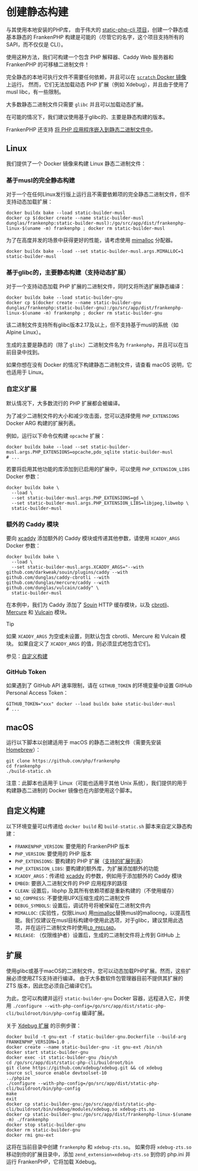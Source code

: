 # 创建静态构建

与其使用本地安装的PHP库，
由于伟大的 [static-php-cli 项目](https://github.com/crazywhalecc/static-php-cli)，创建一个静态或基本静态的 FrankenPHP 构建是可能的（尽管它的名字，这个项目支持所有的 SAPI，而不仅仅是 CLI）。

使用这种方法，我们可构建一个包含 PHP 解释器、Caddy Web 服务器和 FrankenPHP 的可移植二进制文件！

完全静态的本地可执行文件不需要任何依赖，并且可以在 [`scratch` Docker 镜像](https://docs.docker.com/build/building/base-images/#create-a-minimal-base-image-using-scratch) 上运行。
然而，它们无法加载动态 PHP 扩展（例如 Xdebug），并且由于使用了 musl libc，有一些限制。

大多数静态二进制文件只需要 `glibc` 并且可以加载动态扩展。

在可能的情况下，我们建议使用基于glibc的、主要是静态构建的版本。

FrankenPHP 还支持 [将 PHP 应用程序嵌入到静态二进制文件中](embed.md)。

## Linux

我们提供了一个 Docker 镜像来构建 Linux 静态二进制文件：

### 基于musl的完全静态构建

对于一个在任何Linux发行版上运行且不需要依赖项的完全静态二进制文件，但不支持动态加载扩展：

```console
docker buildx bake --load static-builder-musl
docker cp $(docker create --name static-builder-musl dunglas/frankenphp:static-builder-musl):/go/src/app/dist/frankenphp-linux-$(uname -m) frankenphp ; docker rm static-builder-musl
```

为了在高度并发的场景中获得更好的性能，请考虑使用 [mimalloc](https://github.com/microsoft/mimalloc) 分配器。

```console
docker buildx bake --load --set static-builder-musl.args.MIMALLOC=1 static-builder-musl
```

### 基于glibc的，主要静态构建（支持动态扩展）

对于一个支持动态加载 PHP 扩展的二进制文件，同时又将所选扩展静态编译：

```console
docker buildx bake --load static-builder-gnu
docker cp $(docker create --name static-builder-gnu dunglas/frankenphp:static-builder-gnu):/go/src/app/dist/frankenphp-linux-$(uname -m) frankenphp ; docker rm static-builder-gnu
```

该二进制文件支持所有glibc版本2.17及以上，但不支持基于musl的系统（如Alpine Linux）。

生成的主要是静态的（除了 `glibc`）二进制文件名为 `frankenphp`，并且可以在当前目录中找到。

如果你想在没有 Docker 的情况下构建静态二进制文件，请查看 macOS 说明，它也适用于 Linux。

### 自定义扩展

默认情况下，大多数流行的 PHP 扩展都会被编译。

为了减少二进制文件的大小和减少攻击面，您可以选择使用 `PHP_EXTENSIONS` Docker ARG 构建的扩展列表。

例如，运行以下命令仅构建 `opcache` 扩展：

```console
docker buildx bake --load --set static-builder-musl.args.PHP_EXTENSIONS=opcache,pdo_sqlite static-builder-musl
# ...
```

若要将启用其他功能的库添加到已启用的扩展中，可以使用 `PHP_EXTENSION_LIBS` Docker 参数：

```console
docker buildx bake \
  --load \
  --set static-builder-musl.args.PHP_EXTENSIONS=gd \
  --set static-builder-musl.args.PHP_EXTENSION_LIBS=libjpeg,libwebp \
  static-builder-musl
```

### 额外的 Caddy 模块

要向 [xcaddy](https://github.com/caddyserver/xcaddy) 添加额外的 Caddy 模块或传递其他参数，请使用 `XCADDY_ARGS` Docker 参数：

```console
docker buildx bake \
  --load \
  --set static-builder-musl.args.XCADDY_ARGS="--with github.com/darkweak/souin/plugins/caddy --with github.com/dunglas/caddy-cbrotli --with github.com/dunglas/mercure/caddy --with github.com/dunglas/vulcain/caddy" \
  static-builder-musl
```

在本例中，我们为 Caddy 添加了 [Souin](https://souin.io) HTTP 缓存模块，以及 [cbrotli](https://github.com/dunglas/caddy-cbrotli)、[Mercure](https://mercure.rocks) 和 [Vulcain](https://vulcain.rocks) 模块。

> [!TIP]
>
> 如果 `XCADDY_ARGS` 为空或未设置，则默认包含 cbrotli、Mercure 和 Vulcain 模块。
> 如果自定义了 `XCADDY_ARGS` 的值，则必须显式地包含它们。

参见：[自定义构建](#自定义构建)

### GitHub Token

如果遇到了 GitHub API 速率限制，请在 `GITHUB_TOKEN` 的环境变量中设置 GitHub Personal Access Token：

```console
GITHUB_TOKEN="xxx" docker --load buildx bake static-builder-musl
# ...
```

## macOS

运行以下脚本以创建适用于 macOS 的静态二进制文件（需要先安装 [Homebrew](https://brew.sh/)）：

```console
git clone https://github.com/php/frankenphp
cd frankenphp
./build-static.sh
```

注意：此脚本也适用于 Linux（可能也适用于其他 Unix 系统），我们提供的用于构建静态二进制的 Docker 镜像也在内部使用这个脚本。

## 自定义构建

以下环境变量可以传递给 `docker build` 和 `build-static.sh`
脚本来自定义静态构建：

* `FRANKENPHP_VERSION`: 要使用的 FrankenPHP 版本
* `PHP_VERSION`: 要使用的 PHP 版本
* `PHP_EXTENSIONS`: 要构建的 PHP 扩展（[支持的扩展列表](https://static-php.dev/zh/guide/extensions.html)）
* `PHP_EXTENSION_LIBS`: 要构建的额外库，为扩展添加额外的功能
* `XCADDY_ARGS`：传递给 [xcaddy](https://github.com/caddyserver/xcaddy) 的参数，例如用于添加额外的 Caddy 模块
* `EMBED`: 要嵌入二进制文件的 PHP 应用程序的路径
* `CLEAN`: 设置后，libphp 及其所有依赖项都是重新构建的（不使用缓存）
* `NO_COMPRESS`: 不要使用UPX压缩生成的二进制文件
* `DEBUG_SYMBOLS`: 设置后，调试符号将被保留在二进制文件内
* `MIMALLOC`: (实验性，仅限Linux) 用[mimalloc](https://github.com/microsoft/mimalloc)替换musl的mallocng，以提高性能。我们仅建议在musl目标构建中使用此选项，对于glibc，建议禁用此选项，并在运行二进制文件时使用[`LD_PRELOAD`](https://microsoft.github.io/mimalloc/overrides.html)。
* `RELEASE`: （仅限维护者）设置后，生成的二进制文件将上传到 GitHub 上

## 扩展

使用glibc或基于macOS的二进制文件，您可以动态加载PHP扩展。然而，这些扩展必须使用ZTS支持进行编译。
由于大多数软件包管理器目前不提供其扩展的 ZTS 版本，因此您必须自己编译它们。

为此，您可以构建并运行 `static-builder-gnu` Docker 容器，远程进入它，并使用 `./configure --with-php-config=/go/src/app/dist/static-php-cli/buildroot/bin/php-config` 编译扩展。

关于 [Xdebug 扩展](https://xdebug.org) 的示例步骤：

```console
docker build -t gnu-ext -f static-builder-gnu.Dockerfile --build-arg FRANKENPHP_VERSION=1.0 .
docker create --name static-builder-gnu -it gnu-ext /bin/sh
docker start static-builder-gnu
docker exec -it static-builder-gnu /bin/sh
cd /go/src/app/dist/static-php-cli/buildroot/bin
git clone https://github.com/xdebug/xdebug.git && cd xdebug
source scl_source enable devtoolset-10
../phpize
./configure --with-php-config=/go/src/app/dist/static-php-cli/buildroot/bin/php-config
make
exit
docker cp static-builder-gnu:/go/src/app/dist/static-php-cli/buildroot/bin/xdebug/modules/xdebug.so xdebug-zts.so
docker cp static-builder-gnu:/go/src/app/dist/frankenphp-linux-$(uname -m) ./frankenphp
docker stop static-builder-gnu
docker rm static-builder-gnu
docker rmi gnu-ext
```

这将在当前目录中创建 `frankenphp` 和 `xdebug-zts.so`。
如果你将 `xdebug-zts.so` 移动到你的扩展目录中，添加 `zend_extension=xdebug-zts.so` 到你的 php.ini 并运行 FrankenPHP，它将加载 Xdebug。
